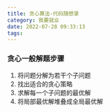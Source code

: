 ```yaml
---
title: 贪心算法-代码随想录
category: 我要就业
date: 2022-07-28 09:33:13
tags:
---
```

### 贪心一般解题步骤
1. 将问题分解为若干个子问题
2. 找出适合的贪心策略
3. 求解每一个子问题的最优解
4. 将局部最优解堆叠成全局最优解